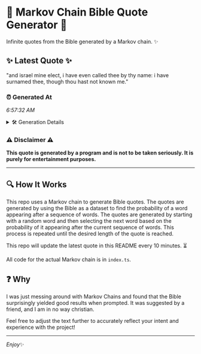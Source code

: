 # 📖 Markov Chain Bible Quote Generator 📖

Infinite quotes from the Bible generated by a Markov chain. ✨

## ✨ Latest Quote ✨
"and israel mine elect, i have even called thee by thy name: i have surnamed thee, though thou hast not known me."

### ⏰ Generated At
*6:57:32 AM*

<details>
    <summary>🛠️ Generation Details</summary>
    <p>
        <strong>🌱 Seed:</strong> and<br>
        <strong>🔄 Iterations:</strong> 21<br>
        <strong>📜 Context History:</strong><br>[ and ]: israel<br>[ and, israel ]: mine<br>[ and, israel, mine ]: elect,<br>[ and, israel, mine, elect, ]: i<br>[ and, israel, mine, elect,, i ]: have<br>[ and, israel, mine, elect,, i, have ]: even<br>[ israel, mine, elect,, i, have, even ]: called<br>[ mine, elect,, i, have, even, called ]: thee<br>[ elect,, i, have, even, called, thee ]: by<br>[ i, have, even, called, thee, by ]: thy<br>[ have, even, called, thee, by, thy ]: name:<br>[ even, called, thee, by, thy, name: ]: i<br>[ called, thee, by, thy, name:, i ]: have<br>[ thee, by, thy, name:, i, have ]: surnamed<br>[ by, thy, name:, i, have, surnamed ]: thee,<br>[ thy, name:, i, have, surnamed, thee, ]: though<br>[ name:, i, have, surnamed, thee,, though ]: thou<br>[ i, have, surnamed, thee,, though, thou ]: hast<br>[ have, surnamed, thee,, though, thou, hast ]: not<br>[ surnamed, thee,, though, thou, hast, not ]: known<br>[ thee,, though, thou, hast, not, known ]: me.<br>
    </p>
</details>

### ⚠️ Disclaimer ⚠️
**This quote is generated by a program and is not to be taken seriously. It is purely for entertainment purposes.**

---

## 🔍 How It Works

This repo uses a Markov chain to generate Bible quotes. The quotes are generated by using the Bible as a dataset to find the probability of a word appearing after a sequence of words. The quotes are generated by starting with a random word and then selecting the next word based on the probability of it appearing after the current sequence of words. This process is repeated until the desired length of the quote is reached.

This repo will update the latest quote in this README every 10 minutes. ⏳

All code for the actual Markov chain is in `index.ts`.

## ❓ Why

I was just messing around with Markov Chains and found that the Bible surprisingly yielded good results when prompted. 
It was suggested by a friend, and I am in no way christian.

Feel free to adjust the text further to accurately reflect your intent and experience with the project!

---

*Enjoy*✨
